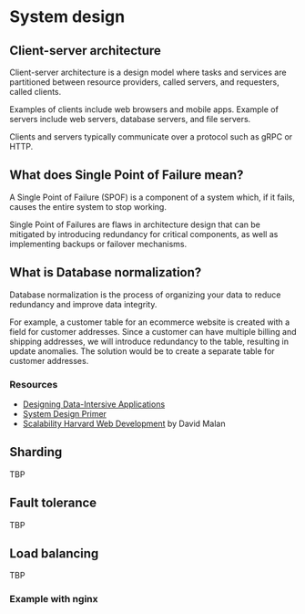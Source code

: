# System design

## Client-server architecture

Client-server architecture is a design model where tasks and services are partitioned between resource providers, called servers, and requesters, called clients.

Examples of clients include web browsers and mobile apps. Example of servers include web servers, database servers, and file servers.

Clients and servers typically communicate over a protocol such as gRPC or HTTP.

## What does Single Point of Failure mean?

A Single Point of Failure (SPOF) is a component of a system which, if it fails, causes the entire system to stop working.

Single Point of Failures are flaws in architecture design that can be mitigated by introducing redundancy for critical components, as well as implementing backups or failover mechanisms.

## What is Database normalization?

Database normalization is the process of organizing your data to reduce redundancy and improve data integrity.

For example, a customer table for an ecommerce website is created with a field for customer addresses. Since a customer can have multiple billing and shipping addresses, we will introduce redundancy to the table, resulting in update anomalies. The solution would be to create a separate table for customer addresses.

### Resources
- [Designing Data-Intersive Applications](https://www.amazon.de/-/en/Designing-Data-Intensive-Applications-Reliable-Maintainable/dp/1449373321)
- [System Design Primer](https://github.com/donnemartin/system-design-primer)
- [Scalability Harvard Web Development](https://youtu.be/-W9F__D3oY4?si=5YY_dLx8k3lf8VTM) by David Malan

## Sharding

TBP

## Fault tolerance

TBP

## Load balancing

TBP

### Example with nginx